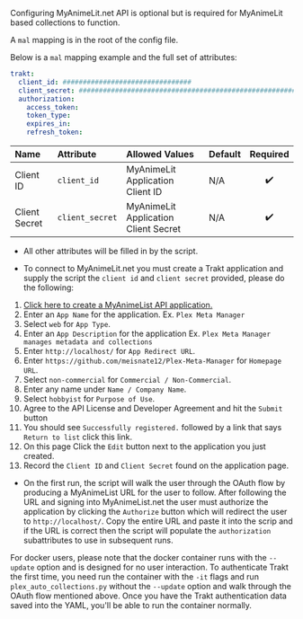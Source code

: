 Configuring MyAnimeLit.net API is optional but is required for MyAnimeLit based collections to function. 

A `mal` mapping is in the root of the config file.

Below is a `mal` mapping example and the full set of attributes:
```yaml
trakt:
  client_id: ################################
  client_secret: ################################################################
  authorization:
    access_token:
    token_type:
    expires_in:
    refresh_token:
```

| Name | Attribute | Allowed Values | Default | Required |
| :-- | :-- | :-- | :-- | :--: |
| Client ID | `client_id` | MyAnimeLit Application Client ID | N/A | :heavy_check_mark: |
| Client Secret | `client_secret` | MyAnimeLit Application Client Secret | N/A | :heavy_check_mark: |

* All other attributes will be filled in by the script. 

* To connect to MyAnimeLit.net you must create a Trakt application and supply the script the `client id` and `client secret` provided, please do the following:
1. [Click here to create a MyAnimeList API application.](https://myanimelist.net/apiconfig/create)
2. Enter an `App Name` for the application. Ex. `Plex Meta Manager`
3. Select `web` for `App Type`.
4. Enter an `App Description` for the application Ex. `Plex Meta Manager manages metadata and collections`
5. Enter `http://localhost/` for `App Redirect URL`.
6. Enter `https://github.com/meisnate12/Plex-Meta-Manager` for `Homepage URL`.
7. Select `non-commercial` for `Commercial / Non-Commercial`.
8. Enter any name under `Name / Company Name`.
9. Select `hobbyist` for `Purpose of Use`.
10. Agree to the API License and Developer Agreement and hit the `Submit` button
11. You should see `Successfully registered.` followed by a link that says `Return to list` click this link.
12. On this page Click the `Edit` button next to the application you just created.
13. Record the `Client ID` and `Client Secret` found on the application page.

* On the first run, the script will walk the user through the OAuth flow by producing a MyAnimeList URL for the user to follow. After following the URL and signing into MyAnimeList.net the user must authorize the application by clicking the `Authorize` button which will redirect the user to `http://localhost/`. Copy the entire URL and paste it into the scrip and if the URL is correct then the script will populate the `authorization` subattributes to use in subsequent runs.

For docker users, please note that the docker container runs with the `--update` option and is designed for no user interaction. To authenticate Trakt the first time, you need run the container with the `-it` flags and run `plex_auto_collections.py` without the `--update` option and walk through the OAuth flow mentioned above. Once you have the Trakt authentication data saved into the YAML, you'll be able to run the container normally.
